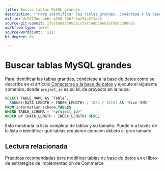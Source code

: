 ```yaml
---
title: Buscar tablas MySQL grandes
description: '"Para identificar las tablas grandes, conéctese a la base de datos como se describe en el artículo [Conectarse a la base de datos](https://devdocs.magento.com/cloud/project/project-conf-files_services-mysql.html#connect-to-the-database) y ejecute el siguiente comando, donde "project_id" es su ID de proyecto en la nube:"'
exl-id: dc5019bc-ab6c-4568-986f-0a294a0f3ac3
source-git-commit: 1fa5ba91a788351c7a7ce8bc0e826f05c5d98de5
workflow-type: tm+mt
source-wordcount: '111'
ht-degree: 0%

---
```


# Buscar tablas MySQL grandes

Para identificar las tablas grandes, conéctese a la base de datos como se describe en el artículo [Conectarse a la base de datos](https://devdocs.magento.com/cloud/project/project-conf-files_services-mysql.html#connect-to-the-database) y ejecute el siguiente comando, donde `project_id` es su Id. de proyecto en la nube:

```sql
SELECT TABLE_NAME AS `Table`,
  ROUND((DATA_LENGTH + INDEX_LENGTH) / 1024 / 1024) AS `Size (MB)`
FROM information_schema.TABLES
WHERE TABLE_SCHEMA = "<project_id>"
ORDER BY (DATA_LENGTH + INDEX_LENGTH) DESC;
```

Esto mostraría la lista completa de tablas y su tamaño. Puede ir a través de la lista e identificar qué tablas requieren atención debido al gran tamaño.

## Lectura relacionada

[Prácticas recomendadas para modificar tablas de base de datos](https://experienceleague.adobe.com/en/docs/commerce-operations/implementation-playbook/best-practices/development/modifying-core-and-third-party-tables#why-adobe-recommends-avoiding-modifications) en el libro de estrategias de implementación de Commerce
